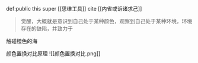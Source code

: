 def:public this super [[思维工具]] cite [[内省或诉诸求己]]


> 觉醒，大概就是意识到自己处于某种颜色，观察到自己处于某种环境，环境存在的缺陷，并致力于

触碰橙色的海


颜色置换对比原理
![[颜色置换对比.png]]
